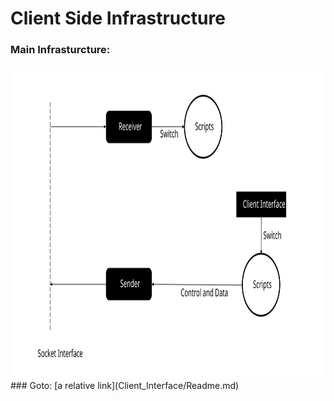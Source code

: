 # Client Side Infrastructure 
### Main Infrasturcture:
<img src="Plan/mainInfrastructure.svg" height="500">
### Goto:
[a relative link](Client_Interface/Readme.md)
